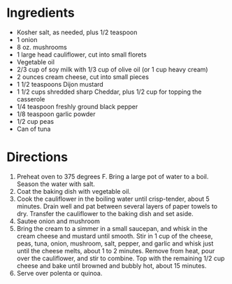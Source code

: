 # Ingredients 

- Kosher salt, as needed, plus 1/2 teaspoon
- 1 onion
- 8 oz. mushrooms
- 1 large head cauliflower, cut into small florets
- Vegetable oil
- 2/3 cup of soy milk with 1/3 cup of olive oil (or 1 cup heavy cream)
- 2 ounces cream cheese, cut into small pieces
- 1 1/2 teaspoons Dijon mustard
- 1 1/2 cups shredded sharp Cheddar, plus 1/2 cup for topping the casserole
- 1/4 teaspoon freshly ground black pepper
- 1/8 teaspoon garlic powder
- 1/2 cup peas
- Can of tuna

# Directions

1. Preheat oven to 375 degrees F. Bring a large pot of water to a boil. Season the water with salt.
2. Coat the baking dish with vegetable oil.
3. Cook the cauliflower in the boiling water until crisp-tender, about 5 minutes. Drain well and pat between several layers of paper towels to dry. Transfer the cauliflower to the baking dish and set aside.
4. Sautee onion and mushroom
5. Bring the cream to a simmer in a small saucepan, and whisk in the cream cheese and mustard until smooth. Stir in 1 cup of the cheese, peas, tuna, onion, mushroom, salt, pepper, and garlic and whisk just until the cheese melts, about 1 to 2 minutes. Remove from heat, pour over the cauliflower, and stir to combine. Top with the remaining 1/2 cup cheese and bake until browned and bubbly hot, about 15 minutes. 
5. Serve over polenta or quinoa.
